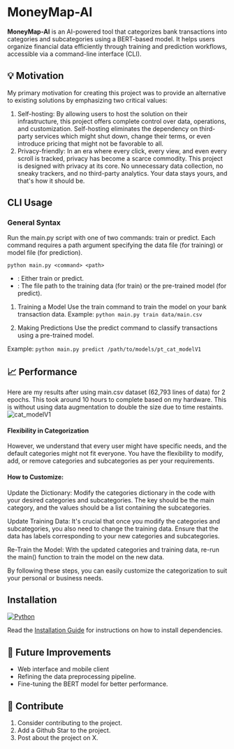 # MoneyMap-AI

**MoneyMap-AI** is an AI-powered tool that categorizes bank transactions into categories and subcategories using a BERT-based model. It helps users organize financial data efficiently through training and prediction workflows, accessible via a command-line interface (CLI).


## 💡 Motivation
My primary motivation for creating this project was to provide an alternative to existing solutions by emphasizing two critical values:

1. Self-hosting: By allowing users to host the solution on their infrastructure, this project offers complete control over data, operations, and customization. Self-hosting eliminates the dependency on third-party services which might shut down, change their terms, or even introduce pricing that might not be favorable to all.
2. Privacy-friendly: In an era where every click, every view, and even every scroll is tracked, privacy has become a scarce commodity. This project is designed with privacy at its core. No unnecessary data collection, no sneaky trackers, and no third-party analytics. Your data stays yours, and that's how it should be.

## CLI Usage
### General Syntax
Run the main.py script with one of two commands: train or predict. Each command requires a path argument specifying the data file (for training) or model file (for prediction).

```python main.py <command> <path>```
- <command>: Either train or predict.
- <path>: The file path to the training data (for train) or the pre-trained model (for predict).

1. Training a Model
Use the train command to train the model on your bank transaction data.
Example:
```python main.py train data/main.csv```


2. Making Predictions
Use the predict command to classify transactions using a pre-trained model.

Example:
```python main.py predict /path/to/models/pt_cat_modelV1```

## 📈 Performance
Here are my results after using main.csv dataset (62,793 lines of data) for 2 epochs. This took around 10 hours to complete based on my hardware. This is without using data augmentation to double the size due to time restaints.
![cat_modelV1](https://github.com/j-convey/BankTextCategorizer/assets/85854964/f457198d-4de0-4ef2-b7eb-3f30d6c14d58)

#### Flexibility in Categorization
However, we understand that every user might have specific needs, and the default categories might not fit everyone. You have the flexibility to modify, add, or remove categories and subcategories as per your requirements.

#### How to Customize:
Update the Dictionary: Modify the categories dictionary in the code with your desired categories and subcategories. The key should be the main category, and the values should be a list containing the subcategories.

Update Training Data: It's crucial that once you modify the categories and subcategories, you also need to change the training data. Ensure that the data has labels corresponding to your new categories and subcategories.

Re-Train the Model: With the updated categories and training data, re-run the main() function to train the model on the new data.

By following these steps, you can easily customize the categorization to suit your personal or business needs.

## Installation
[![Python](https://img.shields.io/badge/python->=3.9-blue?style=flat-square)](https://www.python.org/downloads/)

Read the [Installation Guide](https://github.com/j-convey/MoneyMap-AI/wiki/Installation-Guide#installing-dependencies) for instructions on how to install dependencies.


## 🔮 Future Improvements
- Web interface and mobile client
- Refining the data preprocessing pipeline.
- Fine-tuning the BERT model for better performance.


## 🤝 Contribute
1. Consider contributing to the project.
2. Add a Github Star to the project.
3. Post about the project on X.


[badge-python]: https://img.shields.io/badge/python->=3.9-blue?style=flat-square
[Python]: https://www.python.org/downloads/